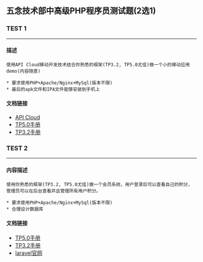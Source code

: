 ## 五念技术部中高级PHP程序员测试题(2选1)


### TEST 1
---
#### 描述

    使用API Cloud移动开发技术结合你熟悉的框架(TP3.2, TP5.0尤佳)做一个小的移动应用demo(内容随意)

    * 要求使用PHP+Apache/Nginx+MySql(版本不限)
    * 最后的apk文件和IPA文件能够安装到手机上

#### 文档链接

- [API Cloud](http://www.apicloud.com/)
- [TP5.0手册](https://www.kancloud.cn/manual/thinkphp5)
- [TP3.2手册](https://www.kancloud.cn/manual/thinkphp/1678)


### TEST 2
---
#### 内容描述

    使用你熟悉的框架(TP3.2, TP5.0尤佳)做一个会员系统，用户登录后可以查看自己的积分，管理员可以在后台查看并且管理所有用户积分。

    * 要求使用PHP+Apache/Nginx+MySql(版本不限)
    * 合理设计数据库

#### 文档链接

- [TP5.0手册](https://www.kancloud.cn/manual/thinkphp5)
- [TP3.2手册](https://www.kancloud.cn/manual/thinkphp/1678)
- [laravel官网](https://laravel.com/)
